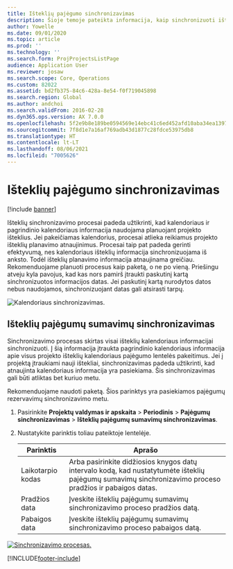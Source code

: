 ```yaml
---
title: Išteklių pajėgumo sinchronizavimas
description: Šioje temoje pateikta informacija, kaip sinchronizuoti ištekliaus pajėgumą kalendoriuose ir projektuose.
author: Yowelle
ms.date: 09/01/2020
ms.topic: article
ms.prod: ''
ms.technology: ''
ms.search.form: ProjProjectsListPage
audience: Application User
ms.reviewer: josaw
ms.search.scope: Core, Operations
ms.custom: 82022
ms.assetid: bd2fb375-84c6-428a-8e54-f0f719045898
ms.search.region: Global
ms.author: andchoi
ms.search.validFrom: 2016-02-28
ms.dyn365.ops.version: AX 7.0.0
ms.openlocfilehash: 5f2e9b8e189be0594569e14ebc41c6ed452afd10aba34ea1397b3e3f66cd2e96
ms.sourcegitcommit: 7f8d1e7a16af769adb43d1877c28fdce53975db8
ms.translationtype: HT
ms.contentlocale: lt-LT
ms.lasthandoff: 08/06/2021
ms.locfileid: "7005626"
---
```

# <a name="synchronize-resource-capacity"></a>Išteklių pajėgumo sinchronizavimas

[!include [banner](../includes/banner.md)]

Išteklių sinchronizavimo procesai padeda užtikrinti, kad kalendoriaus ir pagrindinio kalendoriaus informacija naudojama planuojant projekto išteklius. Jei pakeičiamas kalendorius, procesai atlieka reikiamus projekto išteklių planavimo atnaujinimus. Procesai taip pat padeda gerinti efektyvumą, nes kalendoriaus išteklių informacija sinchronizuojama iš anksto. Todėl išteklių planavimo informacija atnaujinama greičiau. Rekomenduojame planuoti procesus kaip paketą, o ne po vieną. Priešingu atveju kyla pavojus, kad kas nors pamirš įtraukti paskutinį kartą sinchronizuotos informacijos datas. Jei paskutinį kartą nurodytos datos nebus naudojamos, sinchronizuojant datas gali atsirasti tarpų.

![Kalendoriaus sinchronizavimas.](./media/projectresourcing04-1024x471.jpg)

## <a name="synchronize-resource-capacity-roll-ups"></a>Išteklių pajėgumų sumavimų sinchronizavimas

Sinchronizavimo procesas skirtas visai išteklių kalendoriaus informacijai sinchronizuoti. Į šią informacija įtraukta pagrindinio kalendoriaus informacija apie visus projekto išteklių kalendoriaus pajėgumo lentelės pakeitimus. Jei į projektą įtraukiami nauji ištekliai, sinchronizavimas padeda užtikrinti, kad atnaujinta kalendoriaus informacija yra pasiekiama. Šis sinchronizavimas gali būti atliktas bet kuriuo metu.

Rekomenduojame naudoti paketą. Šios parinktys yra pasiekiamos pajėgumų rezervavimų sinchronizavimo metu.

1. Pasirinkite **Projektų valdymas ir apskaita** &gt; **Periodinis** &gt; **Pajėgumų sinchronizavimas** &gt; **Išteklių pajėgumų sumavimų sinchronizavimas**.
2. Nustatykite parinktis toliau pateiktoje lentelėje.

    | Parinktis      | Aprašo |
    |-------------|-------------|
    | Laikotarpio kodas | Arba pasirinkite didžiosios knygos datų intervalo kodą, kad nustatytumėte išteklių pajėgumų sumavimų sinchronizavimo proceso pradžios ir pabaigos datas. |
    | Pradžios data  | Įveskite išteklių pajėgumų sumavimų sinchronizavimo proceso pradžios datą. |
    | Pabaigos data    | Įveskite išteklių pajėgumų sumavimų sinchronizavimo proceso pabaigos datą. |

[![Sinchronizavimo procesas.](./media/projectresourcing09.jpg)](./media/projectresourcing09.jpg)


[!INCLUDE[footer-include](../includes/footer-banner.md)]